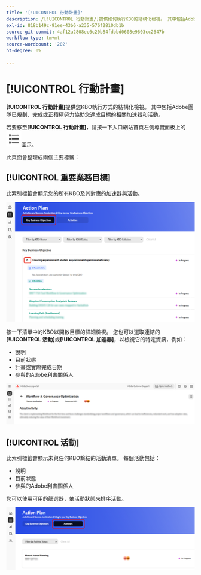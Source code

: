 ```yaml
---
title: '[!UICONTROL 行動計畫]'
description: /[!UICONTROL 行動計畫/]提供如何執行KBO的結構化檢視。 其中包括Adobe團隊已規劃、完成或正積極努力協助您達成目標的相關加速器和活動。
exl-id: 818b149c-91ee-43b6-a235-576f2810db1b
source-git-commit: 4af12a2808ec6c20b84fdbbd0608e9603cc2647b
workflow-type: tm+mt
source-wordcount: '202'
ht-degree: 0%

---
```


# [!UICONTROL 行動計畫]

**[!UICONTROL 行動計畫]**&#x200B;提供您KBO執行方式的結構化檢視。 其中包括Adobe團隊已規劃、完成或正積極努力協助您達成目標的相關加速器和活動。

若要移至&#x200B;**[!UICONTROL 行動計畫]**，請按一下入口網站首頁左側導覽面板上的![行動計畫 — 圖示](/help/adobe-success-portal/assets/action-plan-icon.png)圖示。

此頁面會整理成兩個主要標籤：

## [!UICONTROL 重要業務目標]

此索引標籤會顯示您的所有KBO及其對應的加速器與活動。

![action-plan-kbo-tab](/help/adobe-success-portal/assets/action-plan-kbo-tab.png)

按一下清單中的KBO以開啟目標的詳細檢視。 您也可以選取連結的&#x200B;**[!UICONTROL 活動]**&#x200B;或&#x200B;**[!UICONTROL 加速器]**，以檢視它的特定資訊，例如：

* 說明
* 目前狀態
* 計畫或實際完成日期
* 參與的Adobe利害關係人

![action-plan-kbo-tab-about-activity](/help/adobe-success-portal/assets/action-plan-kbo-tab-about-activity.png)

## [!UICONTROL 活動]

此索引標籤會顯示未與任何KBO繫結的活動清單。 每個活動包括：

* 說明
* 目前狀態
* 參與的Adobe利害關係人

您可以使用可用的篩選器，依活動狀態來排序活動。

![action-plan-activity-tab](/help/adobe-success-portal/assets/action-plan-activity-tab.png)
